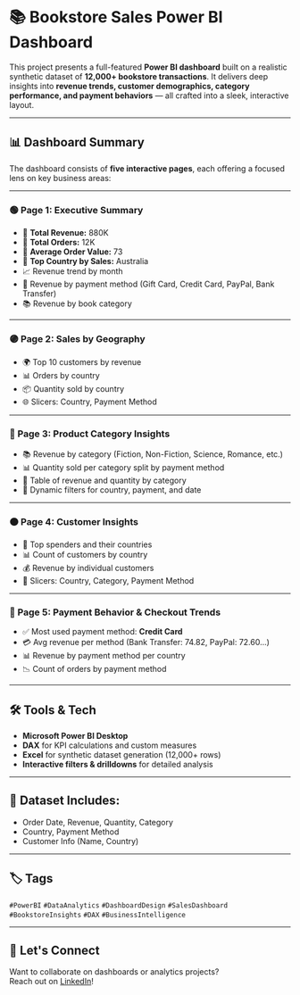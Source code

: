 # 📚 Bookstore Sales Power BI Dashboard

This project presents a full-featured **Power BI dashboard** built on a realistic synthetic dataset of **12,000+ bookstore transactions**. It delivers deep insights into **revenue trends, customer demographics, category performance, and payment behaviors** — all crafted into a sleek, interactive layout.

---

## 📊 Dashboard Summary

The dashboard consists of **five interactive pages**, each offering a focused lens on key business areas:

---

### 🟢 Page 1: **Executive Summary**
- 📌 **Total Revenue:** 880K  
- 📌 **Total Orders:** 12K  
- 📌 **Average Order Value:** 73  
- 📌 **Top Country by Sales:** Australia  
- 📈 Revenue trend by month  
- 🍩 Revenue by payment method (Gift Card, Credit Card, PayPal, Bank Transfer)
- 📚 Revenue by book category

---

### 🟣 Page 2: **Sales by Geography**
- 🌍 Top 10 customers by revenue
- 📊 Orders by country
- 📦 Quantity sold by country
- 🌐 Slicers: Country, Payment Method

---

### 🔵 Page 3: **Product Category Insights**
- 📚 Revenue by category (Fiction, Non-Fiction, Science, Romance, etc.)
- 📊 Quantity sold per category split by payment method
- 🧮 Table of revenue and quantity by category
- 🎯 Dynamic filters for country, payment, and date

---

### 🟠 Page 4: **Customer Insights**
- 🧑 Top spenders and their countries
- 📊 Count of customers by country
- 💰 Revenue by individual customers
- 📍 Slicers: Country, Category, Payment Method

---

### 🔴 Page 5: **Payment Behavior & Checkout Trends**
- ✅ Most used payment method: **Credit Card**
- 💳 Avg revenue per method (Bank Transfer: 74.82, PayPal: 72.60...)
- 📊 Revenue by payment method per country
- 📉 Count of orders by payment method

---

## 🛠 Tools & Tech
- **Microsoft Power BI Desktop**
- **DAX** for KPI calculations and custom measures
- **Excel** for synthetic dataset generation (12,000+ rows)
- **Interactive filters & drilldowns** for detailed analysis

---

## 📁 Dataset Includes:
- Order Date, Revenue, Quantity, Category
- Country, Payment Method
- Customer Info (Name, Country)

---

## 🏷 Tags

`#PowerBI` `#DataAnalytics` `#DashboardDesign` `#SalesDashboard` `#BookstoreInsights` `#DAX` `#BusinessIntelligence`

---

## 🤝 Let's Connect
Want to collaborate on dashboards or analytics projects?  
Reach out on [LinkedIn](https://www.linkedin.com/in/pranjalsaxena123)!

